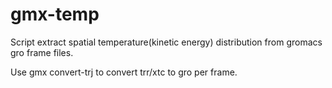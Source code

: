 # gmx-temp
Script extract spatial temperature(kinetic energy) distribution from gromacs gro frame files.

Use gmx convert-trj to convert trr/xtc to gro per frame.
